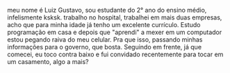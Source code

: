 meu nome é Luiz Gustavo, sou estudante do 2° ano do ensino médio, infelismente ksksk. trabalho no hospital, trabalhei em mais duas empresas, acho que para minha idade já tenho um excelente currículo.
Estudo programação em casa e depois que "aprendi" a mexer em um computador estou pegando raiva do meu celular. Pra que isso, passando minhas informações para o governo, que bosta. Seguindo em frente, já que comecei, eu toco contra baixo e fui convidado recentemente para tocar em um casamento, algo a mais?
